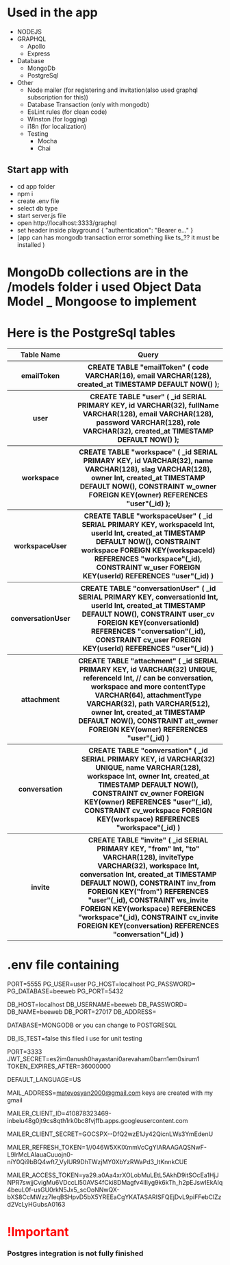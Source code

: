 <h1>Used in the app</h1>
<ul>
  <li>NODEJS</li>
  <li>GRAPHQL
    <ul>
      <li>Apollo</li>
      <li>Express</li>
    </ul>
  </li>
    <li>Database
    <ul>
      <li>MongoDb</li>
      <li>PostgreSql</li>
    </ul>
  </li>
  <li>Other
    <ul>
      <li>Node mailer (for registering and invitation(also used graphql subscription for this))</li>
      <li>Database Transaction (only with mongodb)</li>
      <li>EsLint rules  (for clean code)</li>
      <li>Winston (for logging)</li>
      <li>i18n (for localization)</li>
      <li>Testing
          <ul>
            <li>Mocha</li>
            <li>Chai</li>
           </ul>
      </li>
    </ul>
  </li>
</ul>  

<h2>Start app with</h2>
<ul>
  <li>cd app folder</li>
  <li>npm i</li>
  <li>create .env file</li>
  <li>select db type</li>
  <li>start server.js file</li>
  <li>open http://localhost:3333/graphql</li>
  <li>set header inside playground {
                        "authentication": "Bearer e..."
                     }
  </li>
  <li>(app can has mongodb transaction error something like ts_?? it must be installed )</li>
</ul> 

<h1>MongoDb collections are in the /models folder i used Object Data Model _ Mongoose to implement</h1>
<table>
    <h1>Here is the PostgreSql tables</h1>
    <tr>
        <th scope="col">Table Name</th>
        <th scope="col">Query</th>
    </tr>
    <tr>
        <th scope="col">emailToken</th>
        <th >
        CREATE TABLE "emailToken" (
            code VARCHAR(16),
            email VARCHAR(128),   
            created_at TIMESTAMP DEFAULT NOW()
         );
        </th>
    </tr>
    <tr>
        <th scope="col">user</th>
        <th>CREATE TABLE "user" (
	_id SERIAL PRIMARY KEY,
    id VARCHAR(32),
    fullName VARCHAR(128),
    email VARCHAR(128),
    password VARCHAR(128),
    role VARCHAR(32),
    created_at TIMESTAMP DEFAULT NOW()
);</th>
    </tr>
    <tr>
        <th scope="col">workspace</th>
        <th>CREATE TABLE "workspace" (
	_id SERIAL PRIMARY KEY,
    id VARCHAR(32),
    name VARCHAR(128),
    slag VARCHAR(128),
    owner Int,
    created_at TIMESTAMP DEFAULT NOW(),
	CONSTRAINT w_owner
      FOREIGN KEY(owner) 
	  REFERENCES "user"(_id)
);</th>
    <tr>
        <th scope="col">workspaceUser</th>
        <th>
CREATE TABLE "workspaceUser" (
	_id SERIAL PRIMARY KEY,
	workspaceId Int,
	userId Int,
	created_at TIMESTAMP DEFAULT NOW(),
	CONSTRAINT workspace
     FOREIGN KEY(workspaceId) 
 	  REFERENCES "workspace"(_id),
    CONSTRAINT w_user
     FOREIGN KEY(userId) 
 	  REFERENCES "user"(_id)
)</th>
    </tr>
        <tr>
        <th scope="col">conversationUser</th>
        <th>
 CREATE TABLE "conversationUser" (
 	_id SERIAL PRIMARY KEY,
 	conversationId Int,
 	userId Int,
 	created_at TIMESTAMP DEFAULT NOW(),
 	CONSTRAINT user_cv
      FOREIGN KEY(conversationId) 
  	  REFERENCES "conversation"(_id),
     CONSTRAINT cv_user
      FOREIGN KEY(userId) 
  	  REFERENCES "user"(_id)
)</th>
    </tr>
    <tr>
        <th scope="col">attachment</th>
        <th>CREATE TABLE "attachment" (
	_id SERIAL PRIMARY KEY,
	id VARCHAR(32) UNIQUE,
	referenceId Int,         //  can be conversation, workspace and more
	contentType VARCHAR(64),
	attachmentType VARCHAR(32),
	path VARCHAR(512),
	owner Int,
	created_at TIMESTAMP DEFAULT NOW(),
	CONSTRAINT att_owner
     FOREIGN KEY(owner) 
 	  REFERENCES "user"(_id)
)
</th>
    </tr>
        <tr>
        <th scope="col">conversation</th>
        <th>CREATE TABLE "conversation" (
	_id SERIAL PRIMARY KEY,
	id VARCHAR(32) UNIQUE,
	name VARCHAR(128),
	workspace Int,
	owner Int,
	created_at TIMESTAMP DEFAULT NOW(),
	CONSTRAINT cv_owner
     FOREIGN KEY(owner) 
 	  REFERENCES "user"(_id),
	CONSTRAINT cv_workspace
     FOREIGN KEY(workspace) 
 	  REFERENCES "workspace"(_id)
)</th>
    </tr>
            <tr>
        <th scope="col">invite</th>
        <th>CREATE TABLE "invite" (
	_id SERIAL PRIMARY KEY,
	"from" Int,
	"to" VARCHAR(128),
	inviteType VARCHAR(32),
	workspace Int,
	conversation Int,
	created_at TIMESTAMP DEFAULT NOW(),
    CONSTRAINT inv_from
     FOREIGN KEY("from") 
 	  REFERENCES "user"(_id),
	CONSTRAINT ws_invite
     FOREIGN KEY(workspace) 
 	  REFERENCES "workspace"(_id),
    CONSTRAINT cv_invite
     FOREIGN KEY(conversation) 
 	  REFERENCES "conversation"(_id)
)</th>
    </tr>
</table>

<h1>.env file containing</h1>
<p>
    PORT=5555
PG_USER=user
PG_HOST=localhost
PG_PASSWORD=
PG_DATABASE=beeweb
PG_PORT=5432

DB_HOST=localhost
DB_USERNAME=beeweb
DB_PASSWORD=
DB_NAME=beeweb
DB_PORT=27017
DB_ADDRESS=

DATABASE=MONGODB     or you can change to POSTGRESQL

DB_IS_TEST=false     this filed i use for unit testing

PORT=3333
JWT_SECRET=es2im0anush0hayastani0arevaham0barn1em0sirum1
TOKEN_EXPIRES_AFTER=36000000

DEFAULT_LANGUAGE=US

MAIL_ADDRESS=matevosyan2000@gmail.com   keys are created with my gmail

MAILER_CLIENT_ID=410878323469-inbelu48g0jt9cs8qth1rk0bc8fvjffb.apps.googleusercontent.com

MAILER_CLIENT_SECRET=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

MAILER_REFRESH_TOKEN=1//046W5XKIXmmVcCgYIARAAGAQSNwF-L9IrMcLAIauaCuuojn0-niY0Qi9bBQ4wft7_VylUR9DhTWzjMY0XbYzRWaPd3_ltKnnkCUE

MAILER_ACCESS_TOKEN=ya29.a0Aa4xrXOLobMuLEtL5AkhD9itSOcEa1HjJNPR7swjjCvigMu6VDccLl50AVS4fCki8DMagfv4lIlyg9k6kTh_h2pEJswIEkAIq4beuL0f-usGU0rkN5Jx5_scOoNNwQX-bXS8CcMWzz7IeqBSHpvD5bX5YREEaCgYKATASARISFQEjDvL9piFFebClZzd2VcLyHGubsA0163
</p>

<h1 style="color:red;">!Important <h3>Postgres integration is not fully finished</h3></h1>


